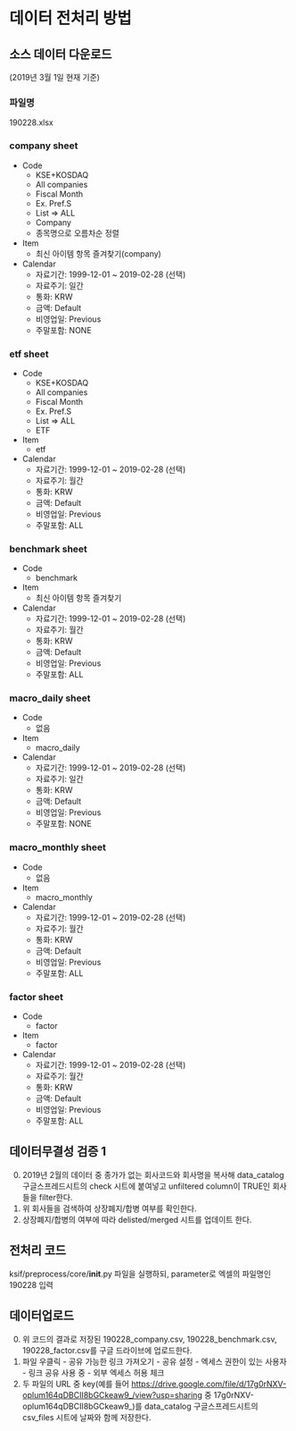 # 데이터 전처리 방법
## 소스 데이터 다운로드
(2019년 3월 1일 현재 기준)
### 파일명
190228.xlsx
### company sheet
- Code
    - KSE+KOSDAQ
    - All companies
    - Fiscal Month
    - Ex. Pref.S
    - List => ALL
    - Company
    - 종목명으로 오름차순 정렬
- Item
    - 최신 아이템 항목 즐겨찾기(company)
- Calendar
    - 자료기간: 1999-12-01 ~ 2019-02-28 (선택)
    - 자료주기: 일간
    - 통화: KRW
    - 금액: Default
    - 비영업일: Previous
    - 주말포함: NONE
### etf sheet
- Code
    - KSE+KOSDAQ
    - All companies
    - Fiscal Month
    - Ex. Pref.S
    - List => ALL
    - ETF
- Item
    - etf
- Calendar
    - 자료기간: 1999-12-01 ~ 2019-02-28 (선택)
    - 자료주기: 월간
    - 통화: KRW
    - 금액: Default
    - 비영업일: Previous
    - 주말포함: ALL
### benchmark sheet
- Code
    - benchmark
- Item
    - 최신 아이템 항목 즐겨찾기
- Calendar
    - 자료기간: 1999-12-01 ~ 2019-02-28 (선택)
    - 자료주기: 월간
    - 통화: KRW
    - 금액: Default
    - 비영업일: Previous
    - 주말포함: ALL
### macro_daily sheet
- Code
    - 없음
- Item
    - macro_daily
- Calendar
    - 자료기간: 1999-12-01 ~ 2019-02-28 (선택)
    - 자료주기: 일간
    - 통화: KRW
    - 금액: Default
    - 비영업일: Previous
    - 주말포함: NONE
### macro_monthly sheet
- Code
    - 없음
- Item
    - macro_monthly
- Calendar
    - 자료기간: 1999-12-01 ~ 2019-02-28 (선택)
    - 자료주기: 월간
    - 통화: KRW
    - 금액: Default
    - 비영업일: Previous
    - 주말포함: ALL
### factor sheet
- Code
    - factor
- Item
    - factor
- Calendar
    - 자료기간: 1999-12-01 ~ 2019-02-28 (선택)
    - 자료주기: 월간
    - 통화: KRW
    - 금액: Default
    - 비영업일: Previous
    - 주말포함: ALL
## 데이터무결성 검증 1
0. 2019년 2월의 데이터 중 종가가 없는 회사코드와 회사명을 복사해
data_catalog 구글스프레드시트의 check 시트에 붙여넣고 unfiltered column이 TRUE인
회사들을 filter한다.
0. 위 회사들을 검색하여 상장폐지/합병 여부를 확인한다.
0. 상장폐지/합병의 여부에 따라 delisted/merged 시트를 업데이트 한다.
## 전처리 코드
ksif/preprocess/core/__init__.py 파일을 실행하되, parameter로 엑셀의 파일명인 190228 입력
## 데이터업로드
0. 위 코드의 결과로 저장된 190228_company.csv, 190228_benchmark.csv, 190228_factor.csv를 구글 드라이브에 업로드한다.
0. 파일 우클릭 - 공유 가능한 링크 가져오기 - 공유 설정 - 엑세스 권한이 있는 사용자 - 링크 공유 사용 중 - 외부 엑세스 허용 체크
0. 두 파일의 URL 중 key(예를 들어 https://drive.google.com/file/d/17g0rNXV-oplum164qDBCII8bGCkeaw9_/view?usp=sharing 중 17g0rNXV-oplum164qDBCII8bGCkeaw9_)를 data_catalog 구글스프레드시트의 csv_files 시트에 날짜와 함께 저장한다.
